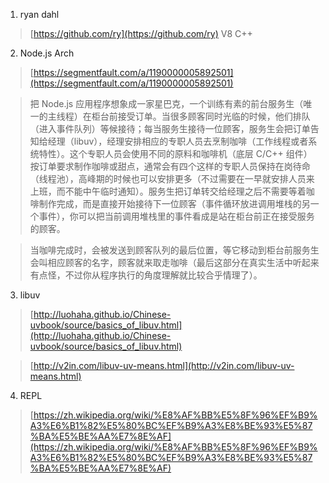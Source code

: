 1. ryan dahl

> [https://github.com/ry](https://github.com/ry)
> V8 C++

2. Node.js Arch

> [https://segmentfault.com/a/1190000005892501](https://segmentfault.com/a/1190000005892501)

> 把 Node.js 应用程序想象成一家星巴克，一个训练有素的前台服务生（唯一的主线程）在柜台前接受订单。当很多顾客同时光临的时候，他们排队（进入事件队列）等候接待；每当服务生接待一位顾客，服务生会把订单告知给经理（libuv），经理安排相应的专职人员去烹制咖啡（工作线程或者系统特性）。这个专职人员会使用不同的原料和咖啡机（底层 C/C++ 组件）按订单要求制作咖啡或甜点，通常会有四个这样的专职人员保持在岗待命（线程池），高峰期的时候也可以安排更多（不过需要在一早就安排人员来上班，而不能中午临时通知）。服务生把订单转交给经理之后不需要等着咖啡制作完成，而是直接开始接待下一位顾客（事件循环放进调用堆栈的另一个事件），你可以把当前调用堆栈里的事件看成是站在柜台前正在接受服务的顾客。

> 当咖啡完成时，会被发送到顾客队列的最后位置，等它移动到柜台前服务生会叫相应顾客的名字，顾客就来取走咖啡（最后这部分在真实生活中听起来有点怪，不过你从程序执行的角度理解就比较合乎情理了）。

3. libuv

> [http://luohaha.github.io/Chinese-uvbook/source/basics_of_libuv.html](http://luohaha.github.io/Chinese-uvbook/source/basics_of_libuv.html)

> [http://v2in.com/libuv-uv-means.html](http://v2in.com/libuv-uv-means.html)

4. REPL

> [https://zh.wikipedia.org/wiki/%E8%AF%BB%E5%8F%96%EF%B9%A3%E6%B1%82%E5%80%BC%EF%B9%A3%E8%BE%93%E5%87%BA%E5%BE%AA%E7%8E%AF](https://zh.wikipedia.org/wiki/%E8%AF%BB%E5%8F%96%EF%B9%A3%E6%B1%82%E5%80%BC%EF%B9%A3%E8%BE%93%E5%87%BA%E5%BE%AA%E7%8E%AF)

